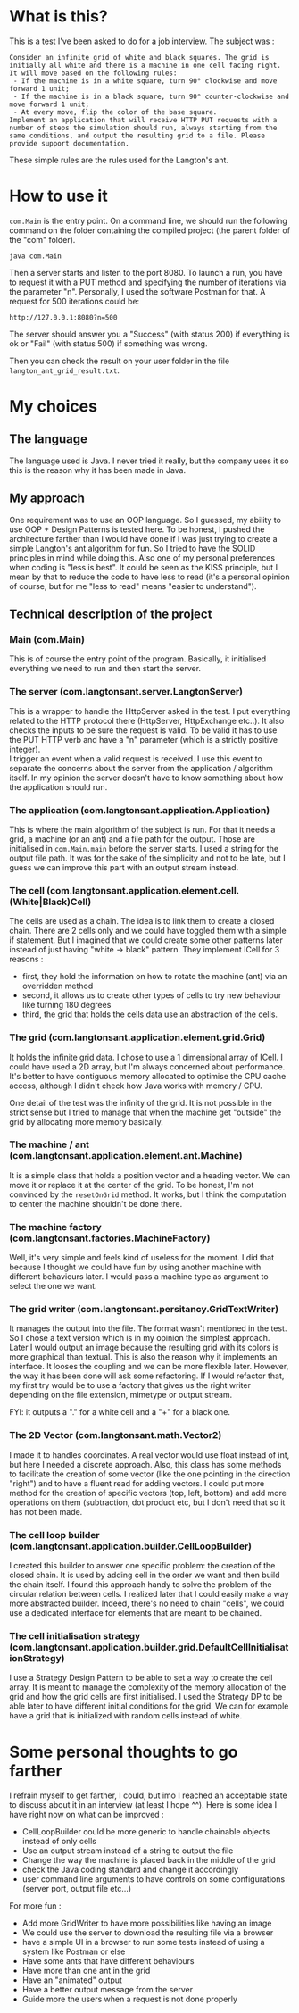 # What is this?

This is a test I've been asked to do for a job interview.
The subject was :

    Consider an infinite grid of white and black squares. The grid is initially all white and there is a machine in one cell facing right. It will move based on the following rules:
     - If the machine is in a white square, turn 90° clockwise and move forward 1 unit;
     - If the machine is in a black square, turn 90° counter-clockwise and move forward 1 unit;
     - At every move, flip the color of the base square.
    Implement an application that will receive HTTP PUT requests with a number of steps the simulation should run, always starting from the same conditions, and output the resulting grid to a file. Please provide support documentation.

These simple rules are the rules used for the Langton's ant.

# How to use it

`com.Main` is the entry point. On a command line, we should run the following command on the folder containing the compiled project (the parent folder of the "com" folder).
```shell
java com.Main
```

Then a server starts and listen to the port 8080. To launch a run, you have to request it with a PUT method and specifying the number of iterations via the parameter "n".
Personally, I used the software Postman for that. 
A request for 500 iterations could be:

    http://127.0.0.1:8080?n=500

The server should answer you a "Success" (with status 200) if everything is ok or "Fail" (with status 500) if something was wrong.

Then you can check the result on your user folder in the file `langton_ant_grid_result.txt`.

# My choices 

## The language

The language used is Java. I never tried it really, but the company uses it so this is the reason why it has been made in Java.

## My approach

One requirement was to use an OOP language. So I guessed, my ability to use OOP + Design Patterns is tested here. To be honest, I pushed the architecture farther than I would have done if I was just trying to create a simple Langton's ant algorithm for fun.
So I tried to have the SOLID principles in mind while doing this. Also one of my personal preferences when coding is "less is best". It could be seen as the KISS principle, but I mean by that to reduce the code to have less to read (it's a personal opinion of course, but for me "less to read" means "easier to understand").

## Technical description of the project

### Main (com.Main)

This is of course the entry point of the program. Basically, it initialised everything we need to run and then start the server.

### The server (com.langtonsant.server.LangtonServer)

This is a wrapper to handle the HttpServer asked in the test. I put everything related to the HTTP protocol there (HttpServer, HttpExchange etc..). It also checks the inputs to be sure the request is valid. To be valid it has to use the PUT HTTP verb and have a "n" parameter (which is a strictly positive integer).  
I trigger an event when a valid request is received. 
I use this event to separate the concerns about the server from the application / algorithm itself. In my opinion the server doesn't have to know something about how the application should run.

### The application (com.langtonsant.application.Application)

This is where the main algorithm of the subject is run. For that it needs a grid, a machine (or an ant) and a file path for the output. Those are initialised in `com.Main.main` before the server starts. 
I used a string for the output file path. It was for the sake of the simplicity and not to be late, but I guess we can improve this part with an output stream instead.

### The cell (com.langtonsant.application.element.cell.(White|Black)Cell)

The cells are used as a chain. The idea is to link them to create a closed chain.
There are 2 cells only and we could have toggled them with a simple if statement.
But I imagined that we could create some other patterns later instead of just having "white -> black" pattern.
They implement ICell for 3 reasons : 
 - first, they hold the information on how to rotate the machine (ant) via an overridden method
 - second, it allows us to create other types of cells to try new behaviour like turning 180 degrees
 - third, the grid that holds the cells data use an abstraction of the cells.

### The grid (com.langtonsant.application.element.grid.Grid)

It holds the infinite grid data. I chose to use a 1 dimensional array of ICell. I could have used a 2D array, but I'm always concerned about performance. It's better to have contiguous memory allocated to optimise the CPU cache access, although I didn't check how Java works with memory / CPU.

One detail of the test was the infinity of the grid. It is not possible in the strict sense but I tried to manage that when the machine get "outside" the grid by allocating more memory basically.

### The machine / ant (com.langtonsant.application.element.ant.Machine)

It is a simple class that holds a position vector and a heading vector. We can move it or replace it at the center of the grid.
To be honest, I'm not convinced by the `resetOnGrid` method. It works, but I think the computation to center the machine shouldn't be done there.

### The machine factory (com.langtonsant.factories.MachineFactory)

Well, it's very simple and feels kind of useless for the moment. I did that because I thought we could have fun by using another machine with different behaviours later.
I would pass a machine type as argument to select the one we want.

### The grid writer (com.langtonsant.persitancy.GridTextWriter)

It manages the output into the file. The format wasn't mentioned in the test. So I chose a text version which is in my opinion the simplest approach.
Later I would output an image because the resulting grid with its colors is more graphical than textual. This is also the reason why it implements an interface. It looses the coupling and we can be more flexible later. However, the way it has been done will ask some refactoring. If I would refactor that, my first try would be to use a factory that gives us the right writer depending on the file extension, mimetype or output stream.

FYI: it outputs a "." for a white cell and a "+" for a black one.

### The 2D Vector (com.langtonsant.math.Vector2)

I made it to handles coordinates. A real vector would use float instead of int, but here I needed a discrete approach.
Also, this class has some methods to facilitate the creation of some vector (like the one pointing in the direction "right") and to have a fluent read for adding vectors.
I could put more method for the creation of specific vectors (top, left, bottom) and add more operations on them (subtraction, dot product etc, but I don't need that so it has not been made.

### The cell loop builder (com.langtonsant.application.builder.CellLoopBuilder)

I created this builder to answer one specific problem: the creation of the closed chain. It is used by adding cell in the order we want and then build the chain itself. I found this approach handy to solve the problem of the circular relation between cells.
I realized later that I could easily make a way more abstracted builder. Indeed, there's no need to chain "cells", we could use a dedicated interface for elements that are meant to be chained.  

### The cell initialisation strategy (com.langtonsant.application.builder.grid.DefaultCellInitialisationStrategy)

I use a Strategy Design Pattern to be able to set a way to create the cell array. It is meant to manage the complexity of the memory allocation of the grid and how the grid cells are first initialised. I used the Strategy DP to be able later to have different initial conditions for the grid. We can for example have a grid that is initialized with random cells instead of white.

# Some personal thoughts to go farther

I refrain myself to get farther, I could, but imo I reached an acceptable state to discuss about it in an interview (at least I hope ^^). Here is some idea I have right now on what can be improved :
-  CellLoopBuilder could be more generic to handle chainable objects instead of only cells
- Use an output stream instead of a string to output the file
- Change the way the machine is placed back in the middle of the grid
- check the Java coding standard and change it accordingly
- user command line arguments to have controls on some configurations (server port, output file etc...) 

For more fun : 
- Add more GridWriter to have more possibilities like having an image
- We could use the server to download the resulting file via a browser
- have a simple UI in a browser to run some tests instead of using a system like Postman or else
- Have some ants that have different behaviours
- Have more than one ant in the grid
- Have an "animated" output
- Have a better output message from the server
- Guide more the users when a request is not done properly
